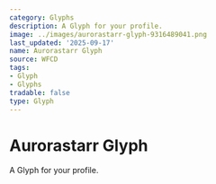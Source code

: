 ```yaml
---
category: Glyphs
description: A Glyph for your profile.
image: ../images/aurorastarr-glyph-9316489041.png
last_updated: '2025-09-17'
name: Aurorastarr Glyph
source: WFCD
tags:
- Glyph
- Glyphs
tradable: false
type: Glyph
---
```


# Aurorastarr Glyph

A Glyph for your profile.

